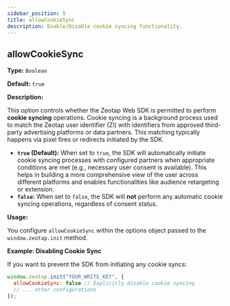 ```yaml
---
sidebar_position: 5
title: allowCookieSync
description: Enable/Disable cookie syncing functionality.
---
```


## allowCookieSync

**Type:** `Boolean`

**Default:** `true`

**Description:**

This option controls whether the Zeotap Web SDK is permitted to perform **cookie syncing** operations. Cookie syncing is a background process used to match the Zeotap user identifier (ZI) with identifiers from approved third-party advertising platforms or data partners. This matching typically happens via pixel fires or redirects initiated by the SDK.

*   **`true` (Default):** When set to `true`, the SDK will automatically initiate cookie syncing processes with configured partners when appropriate conditions are met (e.g., necessary user consent is available). This helps in building a more comprehensive view of the user across different platforms and enables functionalities like audience retargeting or extension.
*   **`false`:** When set to `false`, the SDK will **not** perform any automatic cookie syncing operations, regardless of consent status.

**Usage:**

You configure `allowCookieSync` within the options object passed to the `window.zeotap.init` method.

**Example: Disabling Cookie Sync**

If you want to prevent the SDK from initiating any cookie syncs:

```javascript title="SDK Initialization - Disabling Cookie Sync"
window.zeotap.init("YOUR_WRITE_KEY", {
  allowCookieSync: false // Explicitly disable cookie syncing
  // ... other configurations
});
